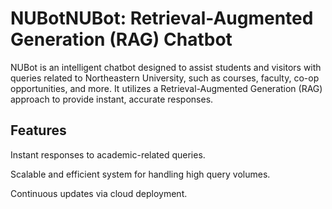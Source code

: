 # NUBotNUBot: Retrieval-Augmented Generation (RAG) Chatbot

NUBot is an intelligent chatbot designed to assist students and visitors with queries related to Northeastern University, such as courses, faculty, co-op opportunities, and more. It utilizes a Retrieval-Augmented Generation (RAG) approach to provide instant, accurate responses.

## Features

Instant responses to academic-related queries.

Scalable and efficient system for handling high query volumes.

Continuous updates via cloud deployment.